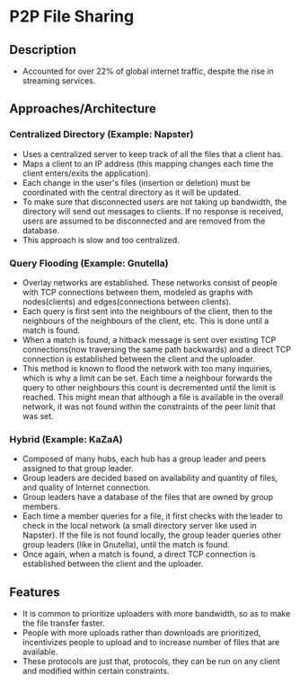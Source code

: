 
# P2P File Sharing 

## Description 

- Accounted for over 22% of global internet traffic, despite the rise in streaming services. 

## Approaches/Architecture 

### Centralized Directory (Example: Napster)

- Uses a centralized server to keep track of all the files that a client has. 
- Maps a client to an IP address (this mapping changes each time the client enters/exits the application). 
- Each change in the user's files (insertion or deletion) must be coordinated with the central directory as it will be updated.
- To make sure that disconnected users are not taking up bandwidth, the directory will send out messages to clients. If no response is received, users are assumed to be disconnected and are removed from the database. 
- This approach is slow and too centralized. 

### Query Flooding (Example: Gnutella)

- Overlay networks are established. These networks consist of people with TCP connections between them, modeled as graphs with nodes(clients) and edges(connections between clients).
- Each query is first sent into the neighbours of the client, then to the neighbours of the neighbours of the client, etc. This is done until a match is found. 
- When a match is found, a hitback message is sent over existing TCP connections(now traversing the same path backwards) and a direct TCP connection is established between the client and the uploader. 
- This method is known to flood the network with too many inquiries, which is why a limit can be set. Each time a neighbour forwards the query to other neighbours this count is decremented until the limit is reached. This might mean that although a file is available in the overall network, it was not found within the constraints of the peer limit that was set. 

### Hybrid (Example: KaZaA)

- Composed of many hubs, each hub has a group leader and peers assigned to that group leader. 
- Group leaders are decided based on availability and quantity of files, and quality of Internet connection. 
- Group leaders have a database of the files that are owned by group members. 
- Each time a member queries for a file, it first checks with the leader to check in the local network (a small directory server like used in Napster). If the file is not found locally, the group leader queries other group leaders (like in Gnutella), until the match is found.
- Once again, when a match is found, a direct TCP connection is established between the client and the uploader. 

## Features

- It is common to prioritize uploaders with more bandwidth, so as to make the file transfer faster. 
- People with more uploads rather than downloads are prioritized, incentivizes people to upload and to increase number of files that are available.
- These protocols are just that, protocols, they can be run on any client and modified within certain constraints. 